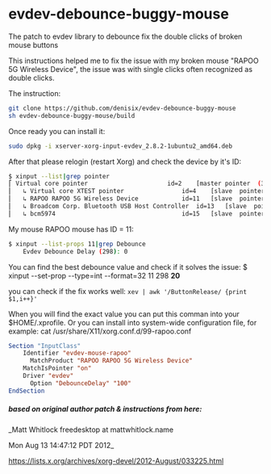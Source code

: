 # evdev-debounce-buggy-mouse
The patch to evdev library to debounce fix the double clicks of broken mouse buttons

This instructions helped me to fix the issue with my broken mouse "RAPOO 5G Wireless Device", the issue was with single clicks often recognized as double clicks.

The instruction:
```sh
git clone https://github.com/denisix/evdev-debounce-buggy-mouse
sh evdev-debounce-buggy-mouse/build
```

Once ready you can install it:
```sh 
sudo dpkg -i xserver-xorg-input-evdev_2.8.2-1ubuntu2_amd64.deb
```
After that please relogin (restart Xorg) and check the device by it's ID:

```sh
$ xinput --list|grep pointer
⎡ Virtual core pointer                    	id=2	[master pointer  (3)]
⎜   ↳ Virtual core XTEST pointer              	id=4	[slave  pointer  (2)]
⎜   ↳ RAPOO RAPOO 5G Wireless Device          	id=11	[slave  pointer  (2)]
⎜   ↳ Broadcom Corp. Bluetooth USB Host Controller	id=13	[slave  pointer  (2)]
⎜   ↳ bcm5974                                 	id=15	[slave  pointer  (2)]
```

My mouse RAPOO mouse has ID = 11:
```sh
$ xinput --list-props 11|grep Debounce
	Evdev Debounce Delay (298):	0
```

You can find the best debounce value and check if it solves the issue:
$ xinput --set-prop --type=int --format=32 11 298 **20**

you can check if the fix works well:
`xev | awk '/ButtonRelease/ {print $1,i++}'`

When you will find the exact value you can put this comman into your $HOME/.xprofile. 
Or you can install into system-wide configuration file, for example:
cat /usr/share/X11/xorg.conf.d/99-rapoo.conf
```xorg
Section "InputClass"
    Identifier "evdev-mouse-rapoo"
	  MatchProduct "RAPOO RAPOO 5G Wireless Device"
    MatchIsPointer "on"
    Driver "evdev"
	  Option "DebounceDelay" "100"
EndSection
```


##### based on original author patch & instructions from here:
_Matt Whitlock freedesktop at mattwhitlock.name

Mon Aug 13 14:47:12 PDT 2012_

https://lists.x.org/archives/xorg-devel/2012-August/033225.html
